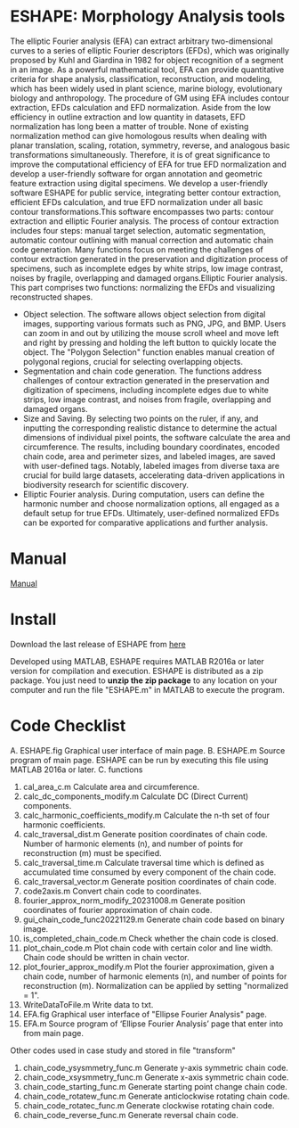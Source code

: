 # ESHAPE: Morphology Analysis tools
The elliptic Fourier analysis (EFA) can extract arbitrary two-dimensional curves to a series of elliptic Fourier descriptors (EFDs), which was originally proposed by Kuhl and Giardina in 1982 for object recognition of a segment in an image. As a powerful mathematical tool, EFA can provide quantitative criteria for shape analysis, classification, reconstruction, and modeling, which has been widely used in plant science, marine biology, evolutionary biology and anthropology. The procedure of GM using EFA includes contour extraction, EFDs calculation and EFD normalization. Aside from the low efficiency in outline extraction and low quantity in datasets, EFD normalization has long been a matter of trouble. None of existing normalization method can give homologous results when dealing with planar translation, scaling, rotation, symmetry, reverse, and analogous basic transformations simultaneously. Therefore, it is of great significance to improve the computational efficiency of EFA for true EFD normalization and develop a user-friendly software for organ annotation and geometric feature extraction using digital specimens.
We develop a user-friendly software ESHAPE for public service, integrating better contour extraction, efficient EFDs calculation, and true EFD normalization under all basic contour transformations.This software encompasses two parts: contour extraction and elliptic Fourier analysis. The process of contour extraction includes four steps: manual target selection, automatic segmentation, automatic contour outlining with manual correction and automatic chain code generation. Many functions focus on meeting the challenges of contour extraction generated in the preservation and digitization process of specimens, such as incomplete edges by white strips, low image contrast, noises by fragile, overlapping and damaged organs.Elliptic Fourier analysis. 
This part comprises two functions: normalizing the EFDs and visualizing reconstructed shapes. 
    
- Object selection. The software allows object selection from digital images, supporting various formats such as PNG, JPG, and BMP. Users can zoom in and out by utilizing the mouse scroll wheel and move left and right by pressing and holding the left button to quickly locate the object. The "Polygon Selection" function enables manual creation of polygonal regions, crucial for selecting overlapping objects.
- Segmentation and chain code generation. The functions address challenges of contour extraction generated in the preservation and digitization of specimens, including incomplete edges due to white strips, low image contrast, and noises from fragile, overlapping and damaged organs. 
- Size and Saving. By selecting two points on the ruler, if any, and inputting the corresponding realistic distance to determine the actual dimensions of individual pixel points, the software calculate the area and circumference. The results, including boundary coordinates, encoded chain code, area and perimeter sizes, and labeled images, are saved with user-defined tags. Notably, labeled images from diverse taxa are crucial for build large datasets, accelerating data-driven applications in biodiversity research for scientific discovery.
- Elliptic Fourier analysis. During computation, users can define the harmonic number and choose normalization options, all engaged as a default setup for true EFDs. Ultimately, user-defined normalized EFDs can be exported for comparative applications and further analysis.      

# Manual
[Manual](https://github.com/pdc789/ESHAPE/blob/main/Manual.pdf)

# Install
Download the last release of ESHAPE from [here](https://github.com/pdc789/ESHAPE)

Developed using MATLAB, ESHAPE requires MATLAB R2016a or later version for compilation and execution. ESHAPE is distributed as a zip package. You just need to **unzip the zip package** to any location on your computer and run the file "ESHAPE.m" in MATLAB to execute the program.

# Code Checklist
A.	ESHAPE.fig   Graphical user interface of main page.
B.	ESHAPE.m   Source program of main page. ESHAPE can be run by executing this file using MATLAB 2016a or later.
C.	functions
1)	cal_area_c.m   Calculate area and circumference.
2)	calc_dc_components_modify.m   Calculate DC (Direct Current) components.
3)	calc_harmonic_coefficients_modify.m   Calculate the n-th set of four harmonic coefficients.
4)	calc_traversal_dist.m   Generate position coordinates of chain code. Number of harmonic elements (n), and number of points for reconstruction (m) must be specified.
5)	calc_traversal_time.m   Calculate traversal time which is defined as accumulated time consumed by every component of the chain code.
6)	calc_traversal_vector.m   Generate position coordinates of chain code. 
7)	code2axis.m   Convert chain code to coordinates.
8)	fourier_approx_norm_modify_20231008.m   Generate position coordinates of fourier approximation of chain code.
9)	gui_chain_code_func20221129.m   Generate chain code based on binary image.
10)	is_completed_chain_code.m   Check whether the chain code is closed.
11)	plot_chain_code.m   Plot chain code with certain color and line width. Chain code should be written in chain vector.
12)	plot_fourier_approx_modify.m   Plot the fourier approximation, given a chain code, number of harmonic elements (n), and number of points for reconstruction (m). Normalization can be applied by setting "normalized = 1".
13)	WriteDataToFile.m   Write data to txt.
14)	EFA.fig   Graphical user interface of "Ellipse Fourier Analysis" page.
15)	EFA.m   Source program of ‘Ellipse Fourier Analysis’ page that enter into from main page.

Other codes used in case study and stored in file "transform"
1)	chain_code_ysysmmetry_func.m   Generate y-axis symmetric chain code.
2)	chain_code_xsysmmetry_func.m   Generate x-axis symmetric chain code.
3)	chain_code_starting_func.m   Generate starting point change chain code.
4)	chain_code_rotatew_func.m   Generate anticlockwise rotating chain code.
5)	chain_code_rotatec_func.m   Generate clockwise rotating chain code.
6)	chain_code_reverse_func.m   Generate reversal chain code.
